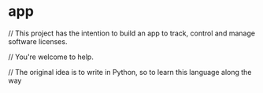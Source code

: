 # app

// This project has the intention to build an app to track, control and manage software licenses.

// You're welcome to help.

// The original idea is to write in Python, so to learn this language along the way
